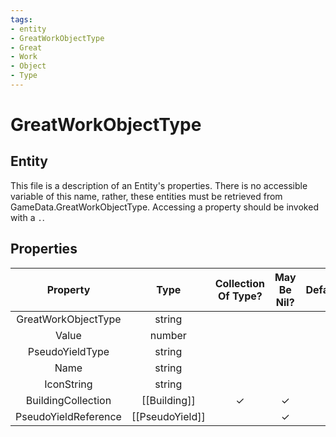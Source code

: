 ```yaml
---
tags:
- entity
- GreatWorkObjectType
- Great
- Work
- Object
- Type
---
```

# GreatWorkObjectType
## Entity
This file is a description of an Entity's properties. There is no accessible variable of this name, rather, these entities must be retrieved from GameData.GreatWorkObjectType. Accessing a property should be invoked with a `.`.
## Properties
|	Property	|	Type	|	Collection Of Type?	|	May Be Nil?	|	Default	|	References	|	Key	|	Notes	|
|	:-:	|	:-:	|	:-:	|	:-:	|	:-:	|	:-:	|	:-:	|	-:	|
|	GreatWorkObjectType	|	string	|		|		|		|		|	✓	|	|
|	Value	|	number	|		|		|		|		|		|	|
|	PseudoYieldType	|	string	|		|		|		|	[[PseudoYield]].PseudoYieldType	|		|	|
|	Name	|	string	|		|		|		|		|		|	|
|	IconString	|	string	|		|		|		|		|		|	|
|	BuildingCollection	|	[[Building]]	|	✓	|	✓	|		|		|		|	|
|	PseudoYieldReference	|	[[PseudoYield]]	|		|	✓	|		|		|		|	|

